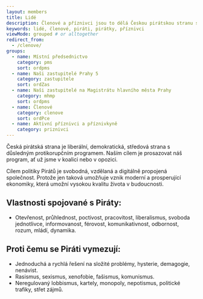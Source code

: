 ```yaml
---
layout: members
title: Lidé
description: Členové a příznivci jsou to dělá Českou pirátskou stranu silnou. Seznamte se Piráty na Praze 5.
keywords: lidé, členové, piráti, pirátky, příznivci
viewMode: grouped # or alltogether
redirect_from:
  - /clenove/
groups:
  - name: Místní předsednictvo
    category: pms
    sort: ordpms
  - name: Naši zastupitelé Prahy 5
    category: zastupitele
    sort: ordZas
  - name: Naši zastupitelé na Magistrátu hlavního města Prahy
    category: mhmp
    sort: ordpms    
  - name: Členové
    category: clenove
    sort: ordPce
  - name: Aktivní příznivci a příznivkyně
    category: priznivci
---
```


Česká pirátská strana je liberální, demokratická, středová strana s důsledným protikorupčním programem. Naším cílem je prosazovat náš program, ať už jsme v koalici nebo v opozici.

Cílem politiky Pirátů je svobodná, vzdělaná a digitálně propojená společnost. Protože jen taková umožňuje vznik moderní a prosperující ekonomiky, která umožní vysokou kvalitu života v budoucnosti.

## Vlastnosti spojované s Piráty:

* Otevřenost, průhlednost, poctivost, pracovitost, liberalismus, svoboda jednotlivce, informovanost, férovost, komunikativnost, odbornost, rozum, mládí, dynamika.

## Proti čemu se Piráti vymezují:

* Jednoduchá a rychlá řešení na složité problémy, hysterie, demagogie, nenávist. 
* Rasismus, sexismus, xenofobie, fašismus, komunismus.
* Neregulovaný lobbismus, kartely, monopoly, nepotismus, politické trafiky, střet zájmů.
